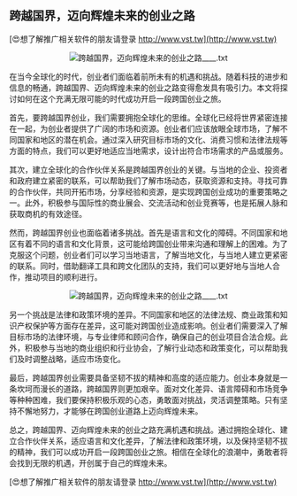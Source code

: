 ## **跨越国界，迈向辉煌未来的创业之路**

[😍想了解推广相关软件的朋友请登录 http://www.vst.tw](http://www.vst.tw)

 <center><img src="https://vst.tw/MP4/tuiguang/png/4.png" alt="跨越国界，迈向辉煌未来的创业之路____.txt"></center>

在当今全球化的时代，创业者们面临着前所未有的机遇和挑战。随着科技的进步和信息的畅通，跨越国界、迈向辉煌未来的创业之路变得愈发具有吸引力。本文将探讨如何在这个充满无限可能的时代成功开启一段跨国创业之旅。

首先，要跨越国界创业，我们需要拥抱全球化的思维。全球化已经将世界紧密连接在一起，为创业者提供了广阔的市场和资源。创业者们应该放眼全球市场，了解不同国家和地区的潜在机会。通过深入研究目标市场的文化、消费习惯和法律法规等方面的特点，我们可以更好地适应当地需求，设计出符合市场需求的产品或服务。

其次，建立全球化的合作伙伴关系是跨越国界创业的关键。与当地的企业、投资者和政府建立紧密的联系，可以帮助我们了解市场动态，获取资源和支持。寻找可靠的合作伙伴，共同开拓市场，分享经验和资源，是实现跨国创业成功的重要策略之一。此外，积极参与国际性的商业展会、交流活动和创业竞赛等，也是拓展人脉和获取商机的有效途径。

然而，跨越国界创业也面临着诸多挑战。首先是语言和文化的障碍。不同国家和地区有着不同的语言和文化背景，这可能给跨国创业带来沟通和理解上的困难。为了克服这个问题，创业者们可以学习当地语言，了解当地文化，与当地人建立更紧密的联系。同时，借助翻译工具和跨文化团队的支持，我们可以更好地与当地人合作，推动项目的顺利进行。

 <center><img src="https://vst.tw/MP4/tuiguang/png/0.png" alt="跨越国界，迈向辉煌未来的创业之路____.txt"></center>

另一个挑战是法律和政策环境的差异。不同国家和地区的法律法规、商业政策和知识产权保护等方面存在差异，这可能对跨国创业造成影响。创业者们需要深入了解目标市场的法律环境，与专业律师和顾问合作，确保自己的创业项目合法合规。此外，积极参与当地的商业组织和行业协会，了解行业动态和政策变化，可以帮助我们及时调整战略，适应市场变化。

最后，跨越国界创业需要具备坚韧不拔的精神和高度的适应能力。创业本身就是一条坎坷而漫长的道路，跨越国界则更加艰辛。面对文化差异、语言障碍和市场竞争等种种困难，我们要保持积极乐观的心态，勇敢面对挑战，灵活调整策略。只有坚持不懈地努力，才能够在跨国创业道路上迈向辉煌未来。

总之，跨越国界、迈向辉煌未来的创业之路充满机遇和挑战。通过拥抱全球化、建立合作伙伴关系，适应语言和文化差异，了解法律和政策环境，以及保持坚韧不拔的精神，我们可以成功开启一段跨国创业之旅。相信在全球化的浪潮中，勇敢者将会找到无限的机遇，开创属于自己的辉煌未来。

[😍想了解推广相关软件的朋友请登录 http://www.vst.tw](http://www.vst.tw)



